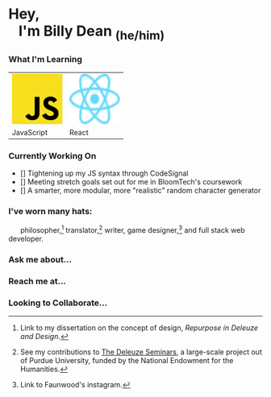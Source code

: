 
<!--
**billydean/billydean** is a ✨ _special_ ✨ repository because its `README.md` (this file) appears on your GitHub profile.

Here are some ideas to get you started:

- 🔭 I’m currently working on ...
- 🌱 I’m currently learning ...
- 👯 I’m looking to collaborate on ...
- 🤔 I’m looking for help with ...
- 💬 Ask me about ...
- 📫 How to reach me: ...
- 😄 Pronouns: ...
- ⚡ Fun fact: ...
-->

# Hey,<br>&nbsp;&nbsp;&nbsp;I'm Billy Dean <sub>(he/him)</sub>

### What I'm Learning
<table>
<tr>
    <td><img src='images\js-logo.svg' width='100' height='100'></td>
    <td><img src='images\react-logo.svg' width='100' height='100'></td>
</tr>
<tr>
    <td>JavaScript</td>
    <td>React</td>
</tr>
</table>

### Currently Working On
 - [] Tightening up my JS syntax through CodeSignal
 - [] Meeting stretch goals set out for me in BloomTech's coursework
 - [] A smarter, more modular, more "realistic" random character generator

### I've worn many hats: 
&nbsp;&nbsp;&nbsp;&nbsp;&nbsp;&nbsp;philosopher,[^1] translator,[^2] writer, game designer,[^3] and full stack web developer.
[^1]: Link to my dissertation on the concept of design, *Repurpose in Deleuze and Design*.
[^2]: See my contributions to [The Deleuze Seminars](https://deleuze.cla.purdue.edu/index.php/), a large-scale project out of Purdue University, funded by the National Endowment for the Humanities.
[^3]: Link to Faunwood's instagram.

### Ask me about...
### Reach me at...
### Looking to Collaborate...

